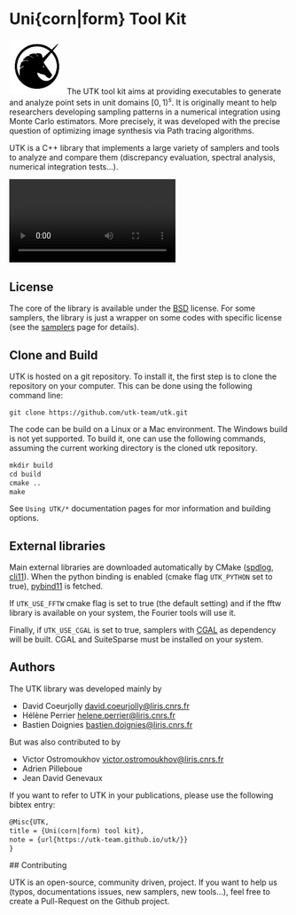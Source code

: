 # Uni{corn|form} Tool Kit

![](figs/logo_utk2.jpg) The UTK tool kit aims at providing executables to generate and analyze point sets in unit domains $[0,1)^s$. It is originally meant to help researchers developing sampling patterns in a numerical integration using Monte Carlo estimators. More precisely, it was developed with the precise question of optimizing image synthesis via Path tracing algorithms.

UTK is a C++ library that implements a large variety of samplers and tools to analyze and compare them (discrepancy evaluation, spectral analysis, numerical integration tests...).

![type:video](./figs/all.mp4)

## License

The core of the library is available under the [BSD](license.md) license. For some samplers, the library is just a wrapper on some codes with specific license (see the [samplers](samplers) page for details).

## Clone and Build

UTK is hosted on a git repository. To install it, the first step is to clone the repository on your     computer. This can be done using the following command line:

    git clone https://github.com/utk-team/utk.git

The code can be build on a Linux or a Mac environment. The Windows build is not yet supported. To build it, one can use the following commands, assuming the current working directory is the cloned utk repository.

```
mkdir build
cd build
cmake ..
make
```

See `Using UTK/*` documentation pages for mor information and building options. 

## External libraries

Main external libraries are downloaded automatically by CMake ([spdlog](https://github.com/gabime/spdlog), [cli11](https://cliutils.github.io/CLI11/book/)). When the python binding is enabled (cmake flag `UTK_PYTHON` set to true), [pybind11](https://pybind11.readthedocs.io/en/stable/) is fetched.

If `UTK_USE_FFTW` cmake flag is set to true (the default setting) and if the fftw library is available on your system, the Fourier tools will use it.

Finally, if `UTK_USE_CGAL` is set to true, samplers with [CGAL](http://cgal.org) as dependency will be built. CGAL and SuiteSparse must be installed on your system.

## Authors

The UTK library was developed mainly by

*   David Coeurjolly [david.coeurjolly@liris.cnrs.fr](mailto:david.coeurjolly@liris.cnrs.fr)
*   Hélène Perrier [helene.perrier@liris.cnrs.fr](mailto:helene.perrier@liris.cnrs.fr)
*   Bastien Doignies [bastien.doignies@liris.cnrs.fr](mailto:bastien.doignies@liris.cnrs.fr)

But was also contributed to by

*   Victor Ostromoukhov [victor.ostromoukhov@liris.cnrs.fr](mailto:victor.ostromoukhov@liris.cnrs.fr)
*   Adrien Pilleboue
*   Jean David Genevaux

If you want to refer to UTK in your publications, please use the following bibtex entry:

```
@Misc{UTK,
title = {Uni(corn|form) tool kit},
note = {url{https://utk-team.github.io/utk/}}
}
```
## Contributing

UTK is an open-source, community driven, project. If you want to help us (typos, documentations issues, new samplers, new tools...), feel free to create a Pull-Request on the Github project.
